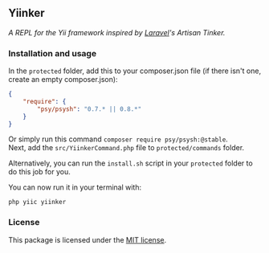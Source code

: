 ## Yiinker

*A REPL for the Yii framework inspired by [Laravel]'s Artisan Tinker.*

### Installation and usage

In the `protected` folder, add this to your composer.json file (if there isn't one, create an empty composer.json):

```json
{
    "require": {
        "psy/psysh": "0.7.* || 0.8.*"
    }
}
```

Or simply run this command `composer require psy/psysh:@stable`.  
Next, add the `src/YiinkerCommand.php` file to `protected/commands` folder.

Alternatively, you can run the `install.sh` script in your `protected` folder to do this job for you.

You can now run it in your terminal with:

`php yiic yiinker`

### License

This package is licensed under the [MIT license].

[Laravel]: https://laravel.com
[MIT license]: LICENSE
